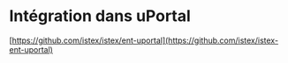 # Intégration dans uPortal

[https://github.com/istex/istex/ent-uportal](https://github.com/istex/istex-ent-uportal)

